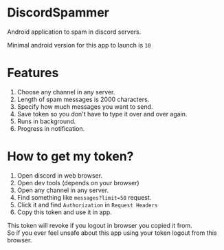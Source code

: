 # DiscordSpammer
Android application to spam in discord servers.

Minimal android version for this app to launch is `10`

# Features
1. Choose any channel in any server.
2. Length of spam messages is 2000 characters.
3. Specify how much messages you want to send.
4. Save token so you don't have to type it over and over again.
5. Runs in background.
6. Progress in notification.

# How to get my token?
1. Open discord in web browser.
2. Open dev tools (depends on your browser)
3. Open any channel in any server.
4. Find something like `messages?limit=50` request.
5. Click it and find `Authorization` in `Request Headers`
6. Copy this token and use it in app.

This token will revoke if you logout in browser you copied it from.<br>
So if you ever feel unsafe about this app using your token logout from this browser.
